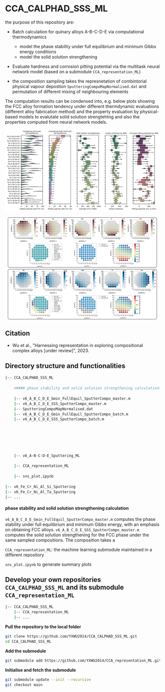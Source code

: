 # CCA_CALPHAD_SSS_ML

the purpose of this repository are:

- Batch calculation for quinary alloys A-B-C-D-E via computational thermodynamics

  - model the phase stability under full equilibrium and minimum Gibbs energy conditions
  - model the solid solution strengthening

- Evaluate hardness and corrosion pitting potential via the multitask neural network model (based on a submodule `CCA_representation_ML`)

- the composition sampling takes the represnetation of combintorial physical vapour depostion `SputteringCompoMapNormalised.dat` and permutation of different mixing of neighbouring elements

The computation results can be condensed into, e.g. below plots showing the FCC alloy formation tendency under different thermdynamic evaluations (different alloy fabrication method) and the property evaluation by physical-based models to evalutate solid solution strengtehtng and also the properties computed from neural network models.

![sns_plot_30](./sns_plot_30.png)

![plot_phase stability](<v6_A-B-C-D-E_Sputtering_ML/v6_A-B-C-D-E_Sputtering_ML_Exp/plot_phase stability.png>)

## Citation

- Wu et al., "Harnessing representation in exploring compositional complex alloys [under review]", 2023.

## Directory structure and functionalities

```bash
|-- CCA_CALPHAD_SSS_ML

    <#### phase stability and solid solution strengthening calculation>

    |-- v6_A_B_C_D_E_Gmin_FullEquil_SputterCompo_master.m
    |-- v6_A_B_C_D_E_SSS_SputterCompo_master.m
    |-- SputteringCompoMapNormalised.dat
    |-- v6_A_B_C_D_E_Gmin_FullEquil_SputterCompo_batch.m
    |-- v6_A_B_C_D_E_SSS_SputterCompo_batch.m






    |-- v6_A-B-C-D-E_Sputtering_ML

    |-- CCA_representation_ML

    |-- sns_plot.ipynb

|-- v6_Fe_Cr_Ni_Al_Si_Sputtering
|-- v6_Fe_Cr_Ni_Al_Ta_Sputtering
|-- ...

```

#### phase stability and solid solution strengthening calculation

`v6_A_B_C_D_E_Gmin_FullEquil_SputterCompo_master.m` computes the phase stability under full equilibrium and minimum Gibbs energy, with an emphasis on obtaining FCC alloys. `v6_A_B_C_D_E_SSS_SputterCompo_master.m` computes the solid solution strengthening for the FCC phase under the same sampled compositions. The composition takes a

`CCA_representation_ML`: the machine learning submodule maintained in a different repository

`sns_plot.ipynb` to generate summary plots

## Develop your own repositories `CCA_CALPHAD_SSS_ML` and its submodule `CCA_representation_ML`

```bash
|-- CCA_CALPHAD_SSS_ML
    |-- CCA_representation_ML
    |-- ...
```

**Pull the repository to the local folder**

```bash
git clone https://github.com/YXWU2014/CCA_CALPHAD_SSS_ML.git
cd CCA_CALPHAD_SSS_ML
```

**Add the submodule**

```bash
git submodule add https://github.com/YXWU2014/CCA_representation_ML.git
```

**Initialise and fetch the submodule**

```bash 
git submodule update --init --recursive
git checkout main
```

<!-- **Commit and push local changes to GitHub**

```bash

cd CCA_representation_ML
git add -A
git commit -m "update"
git push origin main

cd ..
git add  -A
git commit -m "Updated submodule"
git push origin main
```

```bash

```

**Pull the latest repository to the local folder (point to `main` branch)**

```bash
cd CCA_CALPHAD_SSS_ML
```

```bash
git pull origin main

cd CCA_representation_ML
git checkout main
git pull origin main
cd ..
``` -->

